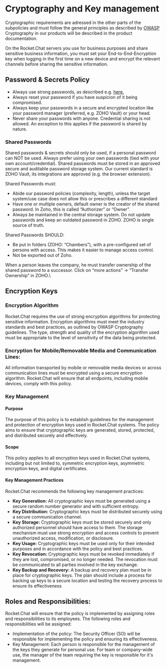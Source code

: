 # Cryptography and Key management

Cryptographic requirements are adressed in the other parts of the subpolicies and must follow the general principles as described by [OWASP](https://www.owasp.org/index.php/Guide\_to\_Cryptography) Cryptography in our products will be described in the product documentation.

On the Rocket.Chat servers you use for business purposes and share sensitive business information, you must set your End-to-End-Encryption key when logging in the first time on a new device and encrypt the relevant channels before sharing the sensitive information.

## Password & Secrets Policy

* Always use strong passwords, as described e.g. [here.](https://www.fpainc.com/blog/password-guidelines-from-nist)
* Always reset your password if you have suspicion of it being compromised.
* Always keep your passwords in a secure and encrypted location like your password manager (preferred, e.g. ZOHO Vault) or your head.
* Never share your passwords with anyone. Credential sharing is not allowed. An exception to this applies if the password is shared by nature.

### Shared Passwords

Shared passwords & secrets should only be used, if a personal password can NOT be used. Always prefer using your own passwords (tied with your own account/credential). Shared passwords must be stored in an approved secure and auditable password storage system. Our current standard is ZOHO Vault, its integrations are approved (e.g. the browser extension).

Shared Passwords must:

* Abide our password policies (complexity, length), unless the target system/use case does not allow this or prescribes a different standard
* Have one or multiple owners, default owner is the creator of the shared password. In Zoho, this is called “Authorizer” or “Owner”.
* Always be maintained in the central storage system. Do not update passwords and keep an outdated password in ZOHO. ZOHO is single source of truth.

Shared Passwords SHOULD:

* Be put in folders (ZOHO: “Chambers”), with a pre-configured set of persons with access. This makes it easier to manage access control.
* Not be exported out of Zoho.

When a person leaves the company, he must transfer ownership of the shared password to a successor. Click on “more actions” → “Transfer Ownership” in ZOHO.\


## Encryption Keys

### Encryption Algorithm

Rocket.Chat requires the use of strong encryption algorithms for protecting sensitive information. Encryption algorithms must meet the industry standards and best practices, as outlined by OWASP Cryptography guidelines. The type, strength and quality of the encryption algorithm used must be appropriate to the level of sensitivity of the data being protected.

### Encryption for Mobile/Removable Media and Communication Lines:

All information transported by mobile or removable media devices or across communication lines must be encrypted using a secure encryption algorithm. Rocket.Chat will ensure that all endpoints, including mobile devices, comply with this policy.

### Key Management

#### Purpose&#x20;

The purpose of this policy is to establish guidelines for the management and protection of encryption keys used in Rocket.Chat systems. The policy aims to ensure that cryptographic keys are generated, stored, protected, and distributed securely and effectively.

#### Scope&#x20;

This policy applies to all encryption keys used in Rocket.Chat systems, including but not limited to, symmetric encryption keys, asymmetric encryption keys, and digital certificates.

#### Key Management Practices&#x20;

Rocket.Chat recommends the following key management practices:

* **Key Generation:** All cryptographic keys must be generated using a secure random number generator and with sufficient entropy.
* **Key Distribution:** Cryptographic keys must be distributed securely using a secure communication channel.
* **Key Storage:** Cryptographic keys must be stored securely and only authorized personnel should have access to them. The storage mechanism must use strong encryption and access controls to prevent unauthorized access, modification, or disclosure.
* **Key Usage:** Cryptographic keys must be used only for their intended purposes and in accordance with the policy and best practices.
* **Key Revocation:** Cryptographic keys must be revoked immediately if they are lost, compromised, or no longer needed. The revocation must be communicated to all parties involved in the key exchange.
* **Key Backup and Recovery:** A backup and recovery plan must be in place for cryptographic keys. The plan should include a process for backing up keys to a secure location and testing the recovery process to ensure its effectiveness

## Roles and Responsibilities:&#x20;

Rocket.Chat will ensure that the policy is implemented by assigning roles and responsibilities to its employees. The following roles and responsibilities will be assigned:

* Implementation of the policy: The Security Officer (SO) will be responsible for implementing the policy and ensuring its effectiveness.
* Key Management: Each person is responsible for the management of the keys they generate for personal use. For team or company-wide use, the manager of the team requiring the key is responsible for it's management.

